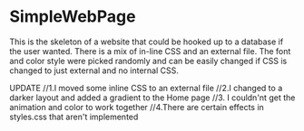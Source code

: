 # SimpleWebPage
This is the skeleton of a website that could be hooked up to a database if the user wanted.
There is a mix of in-line CSS and an external file.
The font and color style were picked randomly and can be easily changed if CSS is changed
to just external and no internal CSS.

UPDATE
//1.I moved some inline CSS to an external file
//2.I changed to a darker layout and added a gradient to the Home page
//3. I couldn'nt get the animation and color to work together
//4.There are certain effects in styles.css that aren't implemented

